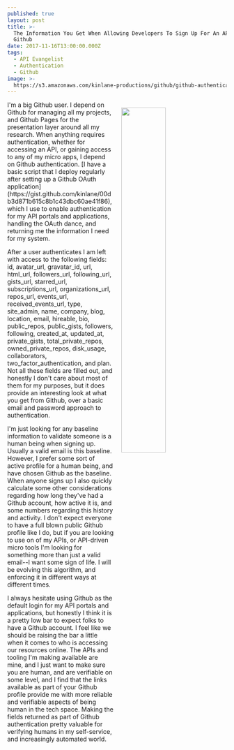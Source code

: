 ```yaml
---
published: true
layout: post
title: >-
  The Information You Get When Allowing Developers To Sign Up For An API Using
  Github
date: 2017-11-16T13:00:00.000Z
tags:
  - API Evangelist
  - Authentication
  - Github
image: >-
  https://s3.amazonaws.com/kinlane-productions/github/github-authentication-screenshot.png
---
```

<p><img src="https://s3.amazonaws.com/kinlane-productions/github/github-authentication-screenshot.png" align="right" width="45%" style="padding: 15px;" /></a>I'm a big Github user. I depend on Github for managing all my projects, and Github Pages for the presentation layer around all my research. When anything requires authentication, whether for accessing an API, or gaining access to any of my micro apps, I depend on Github authentication. [I have a basic script that I deploy regularly after setting up a Github OAuth application](https://gist.github.com/kinlane/00db3d871b615c8b1c43dbc60ae41f86), which I use to enable authentication for my API portals and applications, handling the OAuth dance, and returning me the information I need for my system.

After a user authenticates I am left with access to the following fields: id, avatar_url, gravatar_id, url, html_url, followers_url, following_url, gists_url, starred_url, subscriptions_url, organizations_url, repos_url, events_url, received_events_url, type, site_admin, name, company, blog, location, email, hireable, bio, public_repos, public_gists, followers, following, created_at, updated_at, private_gists, total_private_repos, owned_private_repos, disk_usage, collaborators, two_factor_authentication, and plan. Not all these fields are filled out, and honestly I don't care about most of them for my purposes, but it does provide an interesting look at what you get from Github, over a basic email and password approach to authentication.

I'm just looking for any baseline information to validate someone is a human being when signing up. Usually a valid email is this baseline. However, I prefer some sort of active profile for a human being, and have chosen Github as the baseline. When anyone signs up I also quickly calculate some other considerations regarding how long they've had a Github account, how active it is, and some numbers regarding this history and activity. I don't expect everyone to have a full blown public Github profile like I do, but if you are looking to use on of my APIs, or API-driven micro tools I'm looking for something more than just a valid email--I want some sign of life. I will be evolving this algorithm, and enforcing it in different ways at different times.

I always hesitate using Github as the default login for my API portals and applications, but honestly I think it is a pretty low bar to expect folks to have a Github account. I feel like we should be raising the bar a little when it comes to who is accessing our resources online. The APIs and tooling I'm making available are mine, and I just want to make sure you are human, and are verifiable on some level, and I find that the links available as part of your Github profile provide me with more reliable and verifiable aspects of being human in the tech space. Making the fields returned as part of Github authentication pretty valuable for verifying humans in my self-service, and increasingly automated world.
